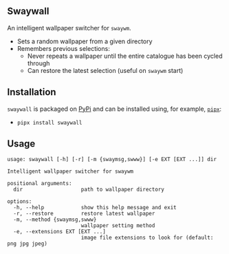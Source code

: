 ## Swaywall

An intelligent wallpaper switcher for `swaywm`.

- Sets a random wallpaper from a given directory
- Remembers previous selections:
  - Never repeats a wallpaper until the entire catalogue has been cycled through
  - Can restore the latest selection (useful on `swaywm` start)

## Installation

`swaywall` is packaged on [PyPi](https://pypi.org/project/swaywall) and can be installed using, for example, [`pipx`](https://pipx.pypa.io/stable/):

- `pipx install swaywall`

## Usage

```
usage: swaywall [-h] [-r] [-m {swaymsg,swww}] [-e EXT [EXT ...]] dir

Intelligent wallpaper switcher for swaywm

positional arguments:
  dir                   path to wallpaper directory

options:
  -h, --help            show this help message and exit
  -r, --restore         restore latest wallpaper
  -m, --method {swaymsg,swww}
                        wallpaper setting method
  -e, --extensions EXT [EXT ...]
                        image file extensions to look for (default: png jpg jpeg)
```
